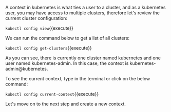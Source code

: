 
A context in kubernetes is what ties a user to a cluster, and as a kubernetes user, you may have access to multiple clusters, therefore let's review the current cluster configuration:

`kubectl config view`{{execute}}

We can run the command below to get a list of all clusters:

`kubectl config get-clusters`{{execute}}

As you can see, there is currently one cluster named kubernetes and one user named kubernetes-admin. In this case, the context is kubernetes-admin@kubernetes.

To see the current context, type in the terminal or click on the below command:

`kubectl config current-context`{{execute}}

Let's move on to the next step and create a new context.


